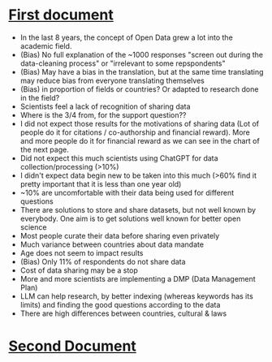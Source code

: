 # [First document](https://digitalscience.figshare.com/articles/report/The_State_of_Open_Data_2023/24428194)

- In the last 8 years, the concept of Open Data grew a lot into the academic field.
- (Bias) No full explanation of the ~1000 responses "screen out during the data-cleaning process" or "irrelevant to some repspondents"
- (Bias) May have a bias in the translation, but at the same time translating may reduce bias from everyone translating themselves
- (Bias) in proportion of fields or countries? Or adapted to research done in the field?
- Scientists feel a lack of recognition of sharing data
- Where is the 3/4 from, for the support question??
- I did not expect those results for the motivations of sharing data (Lot of people do it for citations / co-authorship and financial reward). More and more people do it for financial reward as we can see in the chart of the next page.
- Did not expect this much scientists using ChatGPT for data collection/processing (>10%)
- I didn't expect data begin new to be taken into this much (>60% find it pretty important that it is less than one year old)
- ~10% are uncomfortable with their data being used for different questions
- There are solutions to store and share datasets, but not well known by everybody. One aim is to get solutions well known for better open science
- Most people curate their data before sharing even privately
- Much variance between countries about data mandate
- Age does not seem to impact results
- (Bias) Only 11% of respondents do not share data
- Cost of data sharing may be a stop
- More and more scientists are implementing a DMP (Data Management Plan)
- LLM can help research, by better indexing (whereas keywords has its limits) and finding the good questions according to the data
- There are high differences between countries, cultural & laws

# [Second Document](https://www.ouvrirlascience.fr/passport-for-open-science-a-practical-guide-for-phd-students/)